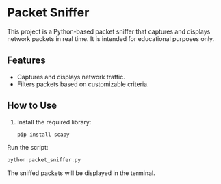 # Packet Sniffer  
This project is a Python-based packet sniffer that captures and displays network packets in real time. It is intended for educational purposes only.  

## Features  
- Captures and displays network traffic.  
- Filters packets based on customizable criteria.  

## How to Use  
1. Install the required library:  
   ```bash
   pip install scapy

Run the script:

   ```bash 
python packet_sniffer.py
```
The sniffed packets will be displayed in the terminal.

